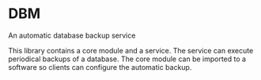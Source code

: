 # DBM
An automatic database backup service

This library contains a core module and a service. The service can execute periodical backups of a database. The core module can be imported to a software so clients can configure the automatic backup.
